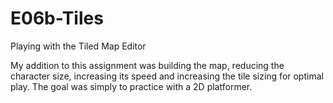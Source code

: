 # E06b-Tiles
Playing with the Tiled Map Editor

My addition to this assignment was building the map, reducing the character size, increasing its speed and increasing the tile sizing for optimal play. The goal was simply to practice with a 2D platformer. 


